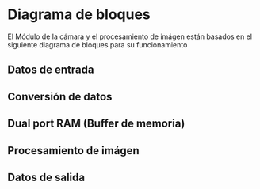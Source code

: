 # Diagrama de bloques
El Módulo de la cámara y el procesamiento de imágen están basados en el siguiente diagrama de bloques para su funcionamiento

## Datos de entrada
## Conversión de datos
## Dual port RAM (Buffer de memoria)
## Procesamiento de imágen
## Datos de salida
